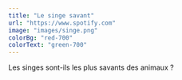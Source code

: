 ```yaml
---
title: "Le singe savant"
url: "https://www.spotify.com"
image: "images/singe.png"
colorBg: "red-700"
colorText: "green-700"
---
```

Les singes sont-ils les plus savants des animaux ?
